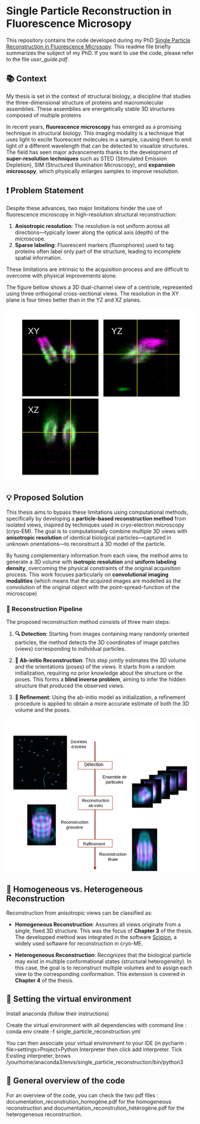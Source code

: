 # Single Particle Reconstruction in Fluorescence Microsopy

This repository contains the code developed during my PhD [Single Particle Reconstruction in Fluorescence Microsopy](https://publication-theses.unistra.fr/public/theses_doctorat/2024/ELOY_Thibaut_2024_ED269.pdf). This readme file briefly summarizes the subject of my PhD. If you want to use the code, please refer to the file *user_guide.pdf*. 

## 📚 Context

My thesis is set in the context of structural biology, a discipline that studies the three-dimensional structure of proteins and macromolecular assemblies. These assemblies are energetically stable 3D structures composed of multiple proteins

In recent years, **fluorescence microscopy** has emerged as a promising technique in structural biology. This imaging modality is a technique that uses light to excite fluorescent molecules in a sample, causing them to emit light of a different wavelength that can be detected to visualize structures. The field has seen major advancements thanks to the development of **super-resolution techniques** such as STED (Stimulated Emission Depletion), SIM (Structured Illumination Microscopy), and **expansion microscopy**, which physically enlarges samples to improve resolution.

## ❗ Problem Statement

Despite these advances, two major limitations hinder the use of fluorescence microscopy in high-resolution structural reconstruction:

1. **Anisotropic resolution**: The resolution is not uniform across all directions—typically lower along the optical axis (depth) of the microscope.
2. **Sparse labeling**: Fluorescent markers (fluorophores) used to tag proteins often label only part of the structure, leading to incomplete spatial information.

These limitations are intrinsic to the acquisition process and are difficult to overcome with physical improvements alone. 

The figure bellow shows a 3D dual-channel view of a centriole, represented using three orthogonal cross-sectional views. The resolution in the XY plane is four times better than in the YZ and XZ planes.

![gg](resolution_anistropy.png)

## 💡 Proposed Solution

This thesis aims to bypass these limitations using computational methods, specifically by developing a **particle-based reconstruction method** from isolated views, inspired by techniques used in cryo-electron microscopy (cryo-EM). The goal is to computationally combine multiple 3D views with **anisotropic resolution** of identical biological particles—captured in unknown orientations—to reconstruct a 3D model of the particle.

By fusing complementary information from each view, the method aims to generate a 3D volume with **isotropic resolution** and **uniform labeling density**, overcoming the physical constraints of the original acquisition process. This work focuses particularly on **convolutional imaging modalities** (which means that the acquired images are modelled as the convolution of the original object with the point-spread-function of the microscope)

### 🔄 Reconstruction Pipeline

The proposed reconstruction method consists of three main steps:

1. **🔍 Detection**: Starting from images containing many randomly oriented particles, the method detects the 3D coordinates of image patches (views) corresponding to individual particles.

2. **🧪 Ab-initio Reconstruction**: This step jointly estimates the 3D volume and the orientations (poses) of the views. It starts from a random initialization, requiring no prior knowledge about the structure or the poses. This forms a **blind inverse problem**, aiming to infer the hidden structure that produced the observed views.

3. **🎯 Refinement**: Using the ab-initio model as initialization, a refinement procedure is applied to obtain a more accurate estimate of both the 3D volume and the poses.

![tt](recons_process.png)

## 🧩 Homogeneous vs. Heterogeneous Reconstruction

Reconstruction from anisotropic views can be classified as:

- **Homogeneous Reconstruction**: Assumes all views originate from a single, fixed 3D structure. This was the focus of **Chapter 3** of the thesis. The developped method was integrated in the software [Scipion](https://scipion.i2pc.es/), a widely used softawre for reconstruction in cryo-ME. 

- **Heterogeneous Reconstruction**: Recognizes that the biological particle may exist in multiple conformational states (structural heterogeneity). In this case, the goal is to reconstruct multiple volumes and to assign each view to the corresponding conformation. This extension is covered in **Chapter 4** of the thesis.

## 🧪 Setting the virtual environment 

Install anaconda (follow their instructions)

Create the virtual environment with all dependencies with command line : conda env create -f single_particle_reconstruction.yml

You can then associate your virtual environment to your IDE  (in pycharm : file>settings>Project>Python Interpreter then click add interpreter. Tick Existing interpreter, brows /yourhome/anaconda3/envs/single_particle_reconstruction/bin/python3

## 📄 General overview of the code

For an overview of the code, you can check the two pdf files : documentation_reconstrution_homogène.pdf for the homogeneous reconstruction and documentation_reconstrution_hétérogène.pdf for the heterogeneous reconstruction. 
